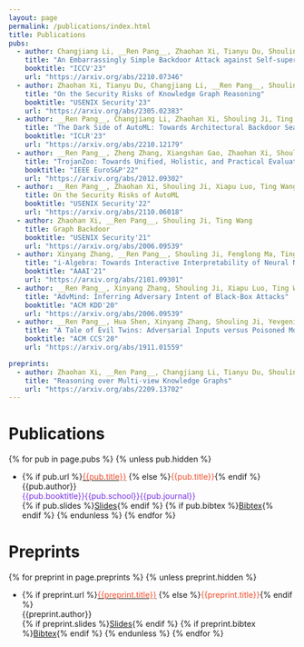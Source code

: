 ```yaml
---
layout: page
permalink: /publications/index.html
title: Publications
pubs:
  - author: Changjiang Li, __Ren Pang__, Zhaohan Xi, Tianyu Du, Shouling Ji, Yuan Yao, Ting Wang
    title: "An Embarrassingly Simple Backdoor Attack against Self-supervised Learning"
    booktitle: "ICCV'23"
    url: "https://arxiv.org/abs/2210.07346"
  - author: Zhaohan Xi, Tianyu Du, Changjiang Li, __Ren Pang__, Shouling Ji, Xiapu Luo, Xusheng Xiao, Fenglong Ma, Ting Wang
    title: "On the Security Risks of Knowledge Graph Reasoning"
    booktitle: "USENIX Security'23"
    url: "https://arxiv.org/abs/2305.02383"
  - author: __Ren Pang__, Changjiang Li, Zhaohan Xi, Shouling Ji, Ting Wang
    title: "The Dark Side of AutoML: Towards Architectural Backdoor Search"
    booktitle: "ICLR'23"
    url: "https://arxiv.org/abs/2210.12179"
  - author: __Ren Pang__, Zheng Zhang, Xiangshan Gao, Zhaohan Xi, Shouling Ji, Cheng Peng, Ting Wang
    title: "TrojanZoo: Towards Unified, Holistic, and Practical Evaluation of Neural Backdoors"
    booktitle: "IEEE EuroS&P'22"
    url: "https://arxiv.org/abs/2012.09302"
  - author: __Ren Pang__, Zhaohan Xi, Shouling Ji, Xiapu Luo, Ting Wang
    title: On the Security Risks of AutoML
    booktitle: "USENIX Security'22"
    url: "https://arxiv.org/abs/2110.06018"
  - author: Zhaohan Xi, __Ren Pang__, Shouling Ji, Ting Wang
    title: Graph Backdoor
    booktitle: "USENIX Security'21"
    url: "https://arxiv.org/abs/2006.09539"
  - author: Xinyang Zhang, __Ren Pang__, Shouling Ji, Fenglong Ma, Ting Wang
    title: "i-Algebra: Towards Interactive Interpretability of Neural Nets"
    booktitle: "AAAI'21"
    url: "https://arxiv.org/abs/2101.09301"
  - author: __Ren Pang__, Xinyang Zhang, Shouling Ji, Xiapu Luo, Ting Wang
    title: "AdvMind: Inferring Adversary Intent of Black-Box Attacks"
    booktitle: "ACM KDD'20"
    url: "https://arxiv.org/abs/2006.09539"
  - author: __Ren Pang__, Hua Shen, Xinyang Zhang, Shouling Ji, Yevgeniy Vorobeychik, Xiapu Luo, Alex Liu, Ting Wang
    title: "A Tale of Evil Twins: Adversarial Inputs versus Poisoned Models"
    booktitle: "ACM CCS'20"
    url: "https://arxiv.org/abs/1911.01559"

preprints:
  - author: Zhaohan Xi, __Ren Pang__, Changjiang Li, Tianyu Du, Shouling Ji, Fenglong Ma, Ting Wang
    title: "Reasoning over Multi-view Knowledge Graphs"
    url: "https://arxiv.org/abs/2209.13702"
---
```


# Publications

{% for pub in page.pubs %}
{% unless pub.hidden %}
  - {% if pub.url %}<a href="{{pub.url}}"><span style="color:#ee4c2c">{{pub.title}}</span></a>
    {% else %}<span style="color:#ee4c2c">{{pub.title}}</span>{% endif %}<br>
    {{pub.author}}<br>
    <span style="color:#792fe4">{{pub.booktitle}}{{pub.school}}{{pub.journal}}<br></span>
    {% if pub.slides %}[Slides]({{pub.slides}}){% endif %}
    {% if pub.bibtex %}[Bibtex]({{pub.bibtex}}){% endif %}
{% endunless %}
{% endfor %}


# Preprints

{% for preprint in page.preprints %}
{% unless preprint.hidden %}
  - {% if preprint.url %}<a href="{{preprint.url}}"><span style="color:#ee4c2c">{{preprint.title}}</span></a>
    {% else %}<span style="color:#ee4c2c">{{preprint.title}}</span>{% endif %}<br>
    {{preprint.author}}<br>
    {% if preprint.slides %}[Slides]({{preprint.slides}}){% endif %}
    {% if preprint.bibtex %}[Bibtex]({{preprint.bibtex}}){% endif %}
{% endunless %}
{% endfor %}
